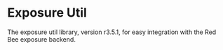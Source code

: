# Exposure Util

The exposure util library, version r3.5.1, for easy integration with the Red Bee exposure backend.